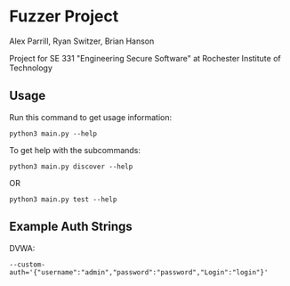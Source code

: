 Fuzzer Project
==============

Alex Parrill, Ryan Switzer, Brian Hanson

Project for SE 331 "Engineering Secure Software" at Rochester Institute of Technology

Usage
-----

Run this command to get usage information:

    python3 main.py --help

To get help with the subcommands:

    python3 main.py discover --help

OR

    python3 main.py test --help

Example Auth Strings
--------------------

DVWA:

    --custom-auth='{"username":"admin","password":"password","Login":"login"}'